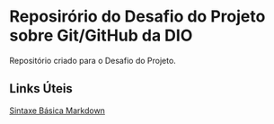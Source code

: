# Reposirório do Desafio do Projeto sobre Git/GitHub da DIO
Repositório criado para o Desafio do Projeto.

## Links Úteis
[Sintaxe Básica Markdown](https://www.markdownguide.org/basic-syntax/)
